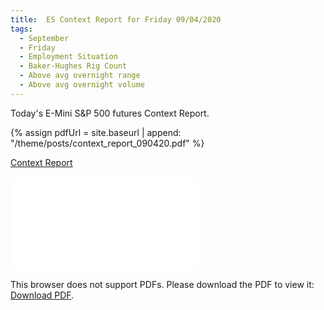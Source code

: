 ```yaml
---
title:  ES Context Report for Friday 09/04/2020
tags:
  - September
  - Friday
  - Employment Situation
  - Baker-Hughes Rig Count
  - Above avg overnight range
  - Above avg overnight volume
---
```


Today's E-Mini S&P 500 futures Context Report.

{% assign pdfUrl = site.baseurl | append: "/theme/posts/context_report_090420.pdf" %}

<a href="{{pdfUrl}}">Context Report</a>

<object data="{{pdfUrl}}" type="application/pdf" width="700px" height="700px">
    <embed src="{{pdfUrl}}">
        <p>This browser does not support PDFs. Please download the PDF to view it: <a href="{{pdfUrl}}">Download PDF</a>.</p>
    </embed>
</object>

